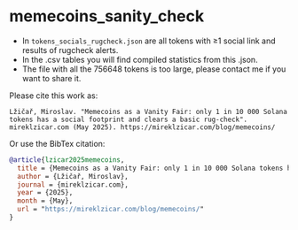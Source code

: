 # memecoins_sanity_check

- In `tokens_socials_rugcheck.json` are all tokens with ≥1 social link and results of rugcheck alerts.
- In the .csv tables you will find compiled statistics from this .json.
- The file with all the 756648 tokens is too large, please contact me if you want to share it.

Please cite this work as:
```
Lžičař, Miroslav. "Memecoins as a Vanity Fair: only 1 in 10 000 Solana tokens has a social footprint and clears a basic rug‑check". mireklzicar.com (May 2025). https://mireklzicar.com/blog/memecoins/
```
Or use the BibTex citation:
```bibtex
@article{lzicar2025memecoins,
  title = {Memecoins as a Vanity Fair: only 1 in 10 000 Solana tokens has a social footprint and clears a basic rug‑check},
  author = {Lžičař, Miroslav},
  journal = {mireklzicar.com},
  year = {2025},
  month = {May},
  url = "https://mireklzicar.com/blog/memecoins/"
}
```